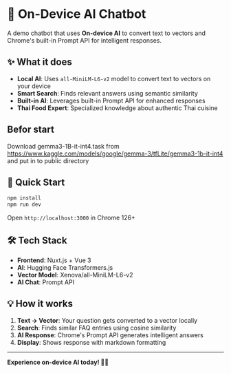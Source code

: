 # 🚀 On-Device AI Chatbot

A demo chatbot that uses **On-device AI** to convert text to vectors and Chrome's built-in Prompt API for intelligent responses.

## ✨ What it does

- **Local AI**: Uses `all-MiniLM-L6-v2` model to convert text to vectors on your device
- **Smart Search**: Finds relevant answers using semantic similarity
- **Built-in AI**: Leverages built-in Prompt API for enhanced responses
- **Thai Food Expert**: Specialized knowledge about authentic Thai cuisine

## Befor start
Download gemma3-1B-it-int4.task from https://www.kaggle.com/models/google/gemma-3/tfLite/gemma3-1b-it-int4 and put in to public directory 

## 🚀 Quick Start

```bash
npm install
npm run dev 
```

Open `http://localhost:3000` in Chrome 126+

## 🛠️ Tech Stack

- **Frontend**: Nuxt.js + Vue 3
- **AI**: Hugging Face Transformers.js
- **Vector Model**: Xenova/all-MiniLM-L6-v2
- **AI Chat**: Prompt API

## 💡 How it works

1. **Text → Vector**: Your question gets converted to a vector locally
2. **Search**: Finds similar FAQ entries using cosine similarity
3. **AI Response**: Chrome's Prompt API generates intelligent answers
4. **Display**: Shows response with markdown formatting

---

**Experience on-device AI today! 🧠✨**
